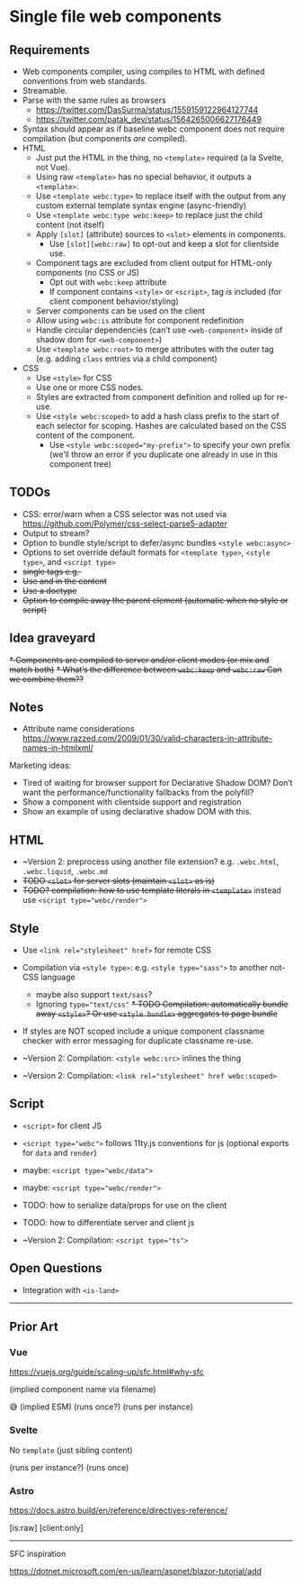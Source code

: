 # Single file web components

## Requirements


* Web components compiler, using <my-web-component/> compiles to HTML with defined conventions from web standards.
* Streamable.
* Parse with the same rules as browsers
	* https://twitter.com/DasSurma/status/1559159122964127744
	* https://twitter.com/patak_dev/status/1564265006627176449
* Syntax should appear as if baseline webc component does not require compilation (but components _are_ compiled).
* HTML
	* Just put the HTML in the thing, no `<template>` required (a la Svelte, not Vue).
	* Using raw `<template>` has no special behavior, it outputs a `<template>`.
	* Use `<template webc:type>` to replace itself with the output from any custom external template syntax engine (async-friendly)
	* Use `<template webc:type webc:keep>` to replace just the child content (not itself)
	* Apply `[slot]` (attribute) sources to `<slot>` elements in components.
		* Use `[slot][webc:raw]` to opt-out and keep a slot for clientside use.
	* Component tags are excluded from client output for HTML-only components (no CSS or JS)
		* Opt out with `webc:keep` attribute
		* If component contains `<style>` or `<script>`, tag *is* included (for client component behavior/styling)
	* Server components can be used on the client
	* Allow using `webc:is` attribute for component redefinition
	* Handle circular dependencies (can’t use `<web-component>` inside of shadow dom for `<web-component>`)
	* Use `<template webc:root>` to merge attributes with the outer tag (e.g. adding `class` entries via a child component)
* CSS
	* Use `<style>` for CSS
	* Use one or more CSS nodes.
	* Styles are extracted from component definition and rolled up for re-use.
	* Use `<style webc:scoped>` to add a hash class prefix to the start of each selector for scoping. Hashes are calculated based on the CSS content of the component.
		* Use `<style webc:scoped="my-prefix">` to specify your own prefix (we’ll throw an error if you duplicate one already in use in this component tree)

## TODOs

* CSS: error/warn when a CSS selector was not used via https://github.com/Polymer/css-select-parse5-adapter
* Output to stream?
* Option to bundle style/script to defer/async bundles `<style webc:async>`
* Options to set override default formats for `<template type>`, `<style type>`, and `<script type>`
* ~~single tags e.g. <img>~~
* ~~Use <body> and <html> in the content~~
* ~~Use a doctype~~
* ~~Option to compile away the parent element (automatic when no style or script)~~

## Idea graveyard

~~* Components are compiled to server and/or client modes (or mix and match both)~~
~~* What’s the difference between `webc:keep` and `webc:raw` Can we combine them??~~

## Notes

* Attribute name considerations https://www.razzed.com/2009/01/30/valid-characters-in-attribute-names-in-htmlxml/

Marketing ideas:
* Tired of waiting for browser support for Declarative Shadow DOM? Don’t want the performance/functionality fallbacks from the polyfill?
* Show a component with clientside support and registration
* Show an example of using declarative shadow DOM with this.

## HTML

* ~Version 2: preprocess using another file extension? e.g. `.webc.html`, `.webc.liquid`, `.webc.md`
* ~~TODO `<slot>` for server slots (maintain `<slot>` as is)~~
* ~~TODO? compilation: how to use template literals in `<template>`~~ instead use `<script type="webc/render">`

## Style

* Use `<link rel="stylesheet" href>` for remote CSS
* Compilation via `<style type>`: e.g. `<style type="sass">` to another not-CSS language
  * maybe also support `text/sass`?
  * Ignoring `type="text/css"`
~~* TODO Compilation: automatically bundle away `<style>`? Or use `<style bundle>` aggregates to page bundle~~
* If styles are NOT scoped include a unique component classname checker with error messaging for duplicate classname re-use.

* ~Version 2: Compilation: `<style webc:src>` inlines the thing
* ~Version 2: Compilation: `<link rel="stylesheet" href webc:scoped>`

## Script

* `<script>` for client JS
* `<script type="webc">` follows 11ty.js conventions for js (optional exports for `data` and `render`)
* maybe: `<script type="webc/data">`
* maybe: `<script type="webc/render">`
* TODO: how to serialize data/props for use on the client
* TODO: how to differentiate server and client js

* ~Version 2: Compilation: `<script type="ts">`

## Open Questions

* Integration with `<is-land>`

---


## Prior Art

### Vue

https://vuejs.org/guide/scaling-up/sfc.html#why-sfc

(implied component name via filename)
<template></template>
<template src></template>
<template lang></template>

<style></style>
<style scoped></style>
<style module></style>
<style module="jsVarName"></style>
<style src></style> 😅
<style lang></style>

<script></script> (implied ESM) (runs once?)
<script setup></script> (runs per instance)
<script src></script>
<script lang></script>

### Svelte

No `template` (just sibling content)

<style></style>
<style scoped></style>

<script></script> (runs per instance?)
<script context="module"></script> (runs once)

### Astro

https://docs.astro.build/en/reference/directives-reference/

[is:raw]
[client:only]





---
SFC inspiration

https://dotnet.microsoft.com/en-us/learn/aspnet/blazor-tutorial/add